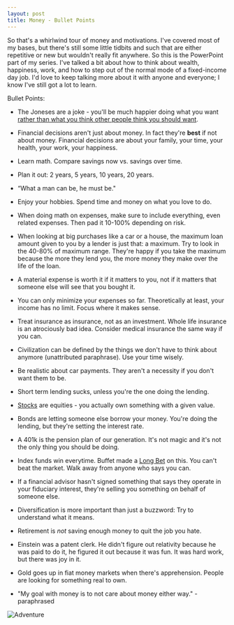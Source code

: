 ```yaml
---
layout: post
title: Money - Bullet Points
---
```


So that's a whirlwind tour of money and motivations.  I've covered most of my bases, but there's still some little tidbits and such that are either repetitive or new but wouldn't really fit anywhere.  So this is the PowerPoint part of my series.  I've talked a bit about how to think about wealth, happiness, work, and how to step out of the normal mode of a fixed-income day job.  I'd love to keep talking more about it with anyone and everyone; I know I've still got a lot to learn.

Bullet Points:

* The Joneses are a joke - you'll be much happier doing what you want [rather than what you think other people think you should want](http://en.wikipedia.org/wiki/Keynesian_beauty_contest).

* Financial decisions aren't just about money.  In fact they're **best** if not about money.  Financial decisions are about your family, your time, your health, your work, your happiness.

* Learn math.  Compare savings now vs. savings over time.  

* Plan it out: 2 years, 5 years, 10 years, 20 years.

* “What a man can be, he must be."

* Enjoy your hobbies.  Spend time and money on what you love to do.

* When doing math on expenses, make sure to include everything, even related expenses.  Then pad it 10-100% depending on risk.

* When looking at big purchases like a car or a house, the maximum loan amount given to you by a lender is just that: a maximum.  Try to look in the 40-80% of maximum range.  They're happy if you take the maximum because the more they lend you, the more money they make over the life of the loan.

* A material expense is worth it if it matters to you, not if it matters that someone else will see that you bought it.

* You can only minimize your expenses so far.  Theoretically at least, your income has no limit.  Focus where it makes sense.

* Treat insurance as insurance, not as an investment.  Whole life insurance is an atrociously bad idea.  Consider medical insurance the same way if you can.

* Civilization can be defined by the things we don't have to think about anymore (unattributed paraphrase).  Use your time wisely.

* Be realistic about car payments.  They aren't a necessity if you don't want them to be.

* Short term lending sucks, unless you're the one doing the lending.

* [Stocks](http://en.wikipedia.org/wiki/Stock) are equities - you actually own something with a given value.  

* Bonds are letting someone else borrow your money.  You're doing the lending, but they're setting the interest rate.

* A 401k is the pension plan of our generation.  It's not magic and it's not the only thing you should be doing.

* Index funds win everytime.  Buffet made a [Long Bet](http://longbets.org/362/) on this.  You can't beat the market.  Walk away from anyone who says you can.

* If a financial advisor hasn't signed something that says they operate in your fiduciary interest, they're selling you something on behalf of someone else.

* Diversification is more important than just a buzzword: Try to understand what it means.

* Retirement is *not* saving enough money to quit the job you hate.

* Einstein was a patent clerk.  He didn't figure out relativity because he was paid to do it, he figured it out because it was fun.  It was hard work, but there was joy in it.

* Gold goes up in fiat money markets when there's apprehension.  People are looking for something real to own.

* "My goal with money is to not care about money either way." -paraphrased

![Adventure](http://imgs.xkcd.com/comics/interesting_life.png)